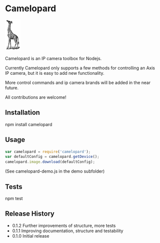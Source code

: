 # Camelopard

![alt tag](https://github.com/fsandx/camelopard/blob/master/assets/camelopard.png)

Camelopard is an IP camera toolbox for Nodejs.

Currently Camelopard only supports a few methods for controlling an Axis IP camera, but it is easy to add new functionality.

More control commands and ip camera brands will be added in the near future.

All contributions are welcome!


## Installation

npm install camelopard

## Usage

 ```JavaScript
var camelopard = require('camelopard');
var defaultConfig = camelopard.getDevice();
camelopard.image.download(defaultConfig);
 ```

 (See camelopard-demo.js in the demo subfolder)

## Tests

  npm test

## Release History

* 0.1.2 Further improvements of structure, more tests
* 0.1.1 Improving documentation, structure and testability
* 0.1.0 Initial release

